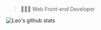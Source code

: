 > 👨🏻‍💻 Web Front-end Developer

![Leo's github stats](https://github-readme-stats.vercel.app/api?username=leekoho&show_icons=true&theme=vue-dark&hide=stars,issues)
